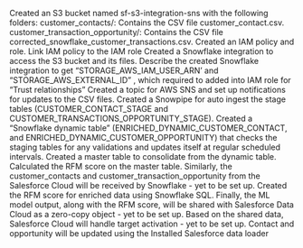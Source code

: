 Created an S3 bucket named sf-s3-integration-sns with the following folders:
customer_contacts/: Contains the CSV file customer_contact.csv.
customer_transaction_opportunity/: Contains the CSV file corrected_snowflake_customer_transactions.csv.
Created an IAM policy and role.
Link IAM policy to the IAM role
Created a Snowflake integration to access the S3 bucket and its files.
Describe the created Snowflake integration to get “STORAGE_AWS_IAM_USER_ARN’ and “STORAGE_AWS_EXTERNAL_ID” , which required to added into  IAM role for  “Trust relationships”
Created a topic for AWS SNS and set up notifications for updates to the CSV files.
Created a Snowpipe for auto ingest the stage tables (CUSTOMER_CONTACT_STAGE and CUSTOMER_TRANSACTIONS_OPPORTUNITY_STAGE).
Created a “Snowflake dynamic table” (ENRICHED_DYNAMIC_CUSTOMER_CONTACT, and ENRICHED_DYNAMIC_CUSTOMER_OPPORTUNITY)  that checks the staging tables for any validations and updates itself at regular scheduled intervals.
Created a master table to consolidate from the dynamic table.
Calculated the RFM score on the master table.
Similarly, the customer_contacts and customer_transaction_opportunity from the Salesforce Cloud will be received by Snowflake -  yet to be set up.
Created the RFM score for enriched data using Snowflake SQL.
Finally, the ML model output, along with the RFM score, will be shared with Salesforce Data Cloud as a zero-copy object - yet to be set up.
Based on the shared data, Salesforce Cloud will handle target activation - yet to be set up.
Contact and opportunity will be updated using the Installed Salesforce data loader
